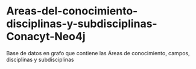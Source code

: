 # Areas-del-conocimiento-disciplinas-y-subdisciplinas-Conacyt-Neo4j
Base de datos en grafo que contiene las Áreas de conocimiento, campos, disciplinas y subdisciplinas
